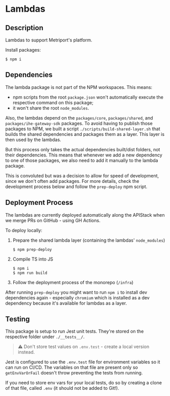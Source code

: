 # Lambdas

## Description

Lambdas to support Metriport's platform.

Install packages:

```shell
$ npm i
```

## Dependencies

The lambda package is not part of the NPM workspaces. This means:

- npm scripts from the root `package.json` won't automatically execute the respective command on this package;
- it won't share the root `node_modules`.

Also, the lambdas depend on the `packages/core`, `packages/shared`, and `packages/ihe-gateway-sdk` packages.
To avoid having to publish those packages to NPM, we built a script `./scripts/build-shared-layer.sh` that
builds the shared dependencies and packages them as a layer. This layer is then used by the lambdas.

But this process only takes the actual dependencies built/dist folders, not their dependencies. This means that
whenever we add a new dependency to one of those packages, we also need to add it manually to the lambda package.

This is convoluted but was a decision to allow for speed of development, since we don't often add packages. For
more details, check the development process below and follow the `prep-deploy` npm script.

## Deployment Process

The lambdas are currently deployed automatically along the APIStack when we merge PRs on GitHub - using GH Actions.

To deploy locally:

1. Prepare the shared lambda layer (containing the lambdas' `node_modules`)
   ```shell
   $ npm prep-deploy
   ```
1. Compile TS into JS
   ```shell
   $ npm i
   $ npm run build
   ```
1. Follow the deployment process of the monorepo (`/infra`)

After running `prep-deploy` you might want to run `npm i` to install dev dependencies again - especially
`chromium` which is installed as a dev dependency because it's available for lambdas as a layer.

## Testing

This package is setup to run Jest unit tests. They're stored on the respective folder under `./__tests__/`.

> ⚠️ Don't store test values on `.env.test` - create a local version instead.

Jest is configured to use the `.env.test` file for environment variables so it can run on CI/CD. The variables
on that file are present only so `getEnvVarOrFail` doesn't throw preventing the tests from running.

If you need to store env vars for your local tests, do so by creating a clone of that file, called `.env` (it
should not be added to Git!).
